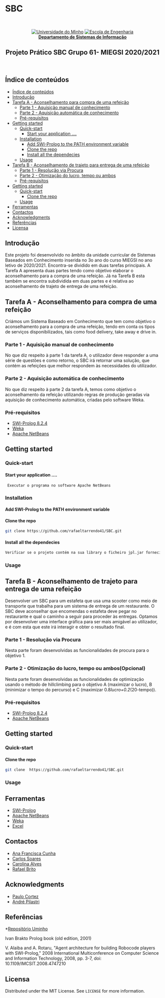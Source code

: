 # SBC
<br>
<p align="center">
  <a href="https://www.uminho.pt" target="_blank"><img src="https://i.imgur.com/FXQo8OL.png" alt="Universidade do Minho"></a>
  <a href="https://www.eng.uminho.pt" target="_blank"><img src="https://i.imgur.com/WABo4st.png" alt="Escola de Engenharia"></a>
  <br><a href="http://www.dsi.uminho.pt" target="_blank"><strong>Departamento de Sistemas de Informação</strong></a>
  
  <h2 align="center">Projeto Prático SBC Grupo 61- MIEGSI 2020/2021</h2>
  <br>
  
## Índice de conteúdos

- [Índice de conteúdos](#índice-de-conteúdos)
- [Introdução <a name = "intro"></a>](#introdução-)
- [Tarefa A - Aconselhamento para compra de uma refeição <a name = "ta"></a>](#tarefa-a---aconselhamento-para-compra-de-uma-refeição-)
  - [Parte 1 - Aquisição manual de conhecimento  <a name = "ta1"></a>](#parte-1---aquisição-manual-de-conhecimento--)
  - [Parte 2 - Aquisição automática de conhecimento <a name = "ta2"></a>](#parte-2---aquisição-automática-de-conhecimento-)
  - [Pré-requisitos <a name = "pre1"></a>](#pré-requisitos-)
- [Getting started <a name = "getting1"></a>](#getting-started-)
  - [Quick-start <a name = "quick1"></a>](#quick-start-)
    - [Start your application ....](#start-your-application-)
  - [Installation  <a name = "install1"></a>](#installation--)
    - [Add SWI-Prolog to the PATH environment variable](#add-swi-prolog-to-the-path-environment-variable)
    - [Clone the repo](#clone-the-repo)
    - [Install all the dependecies](#install-all-the-dependecies)
  - [Usage  <a name = "usage1"></a>](#usage--)
- [Tarefa B - Aconselhamento de trajeto para entrega de uma refeição <a name = "tb"></a>](#tarefa-b---aconselhamento-de-trajeto-para-entrega-de-uma-refeição-)
  - [Parte 1 - Resolução via Procura <a name = "tb1"></a>](#parte-1---resolução-via-procura-)
  - [Parte 2 - Otimização do lucro, tempo ou ambos <a name = "tb2"></a>](#parte-2---otimização-do-lucro-tempo-ou-ambos-)
  - [Pré-requisitos <a name = "pre2"></a>](#pré-requisitos--1)
- [Getting started <a name = "getting2"></a>](#getting-started--1)
  - [Quick-start <a name = "quick2"></a>](#quick-start--1)
    - [Clone the repo](#clone-the-repo-1)
  - [Usage <a name = "usage2"></a>](#usage-)
- [Ferramentas <a name = "built"></a>](#ferramentas-)
- [Contactos <a name = "contact"></a>](#contactos-)
- [Acknowledgments <a name = "ack"></a>](#acknowledgments-)
- [Referências <a name = "refer"></a>](#referências-)
- [Licensa <a name = "license"></a>](#licensa-)

## Introdução <a name = "intro"></a>

Este projeto foi desenvolvido no âmbito da unidade curricular de Sistemas Baseados em
Conhecimento inserida no 3o ano do curso MIEGSI no ano letivo de 2020/2021. Encontra-se
dividido em duas tarefas principais. A Tarefa A apresenta duas partes tendo como objetivo
elaborar o aconselhamento para a compra de uma refeição. Já na Tarefa B esta também se encontra
subdividida em duas partes e é relativa ao aconselhamento de trajeto de entrega de uma refeição.


## Tarefa A - Aconselhamento para compra de uma refeição <a name = "ta"></a>
Criámos um Sistema Baseado em Conhecimento que tem como objetivo o aconselhamento para a compra de uma refeição, tendo em conta os tipos de serviços disponibilizados, tais como food delivery, take away e drive in.

### Parte 1 - Aquisição manual de conhecimento  <a name = "ta1"></a>
No que diz respeito à parte 1 da tarefa A, o utilizador deve responder a uma série de questões e como
retorno, o SBC irá retornar uma solução, que contém as refeições 
que melhor respondem às necessidades do utilizador.

### Parte 2 - Aquisição automática de conhecimento <a name = "ta2"></a>
No que diz respeito à parte 2 da tarefa A, temos como objetivo o aconselhamento da refeição utilizando regras de produção geradas via aquisição de
conhecimento automática, criadas pelo software Weka.

### Pré-requisitos <a name = "pre1"></a>
* [SWI-Prolog 8.2.4](https://www.swi-prolog.org/download/stable)
* [Weka](https://waikato.github.io/weka-wiki/downloading_weka/)
* [Apache NetBeans](https://netbeans.apache.org/)


## Getting started <a name = "getting1"></a>


### Quick-start <a name = "quick1"></a>

#### Start your application ....
  ```run .....
   Executar o programa no software Apache NetBeans
  ```

### Installation  <a name = "install1"></a>
#### Add SWI-Prolog to the PATH environment variable
#### Clone the repo
  ```sh
  git clone https://github.com/rafaeltarrendo41/SBC.git
  ```
#### Install all the dependecies
  ```sh
  Verificar se o projeto contém na sua library o ficheiro jpl.jar fornecido pelo SWI-Prolog.
  ```

### Usage  <a name = "usage1"></a>


## Tarefa B - Aconselhamento de trajeto para entrega de uma refeição <a name = "tb"></a>
Desenvolver um SBC para um estafeta que usa uma scooter como meio de transporte que trabalha para um sistema de entrega de um restaurante. O SBC deve aconselhar que encomendas o estafeta deve pegar no restaurante e qual o caminho a seguir para proceder às entregas. Optamos por desenvolver uma interface gráfica para ser mais amigável ao utilizador, e é com esta que este irá interagir e obter o resultado final.

### Parte 1 - Resolução via Procura <a name = "tb1"></a>
Nesta parte foram desenvolvidas as funcionalidades de procura para o objetivo 1. 

### Parte 2 - Otimização do lucro, tempo ou ambos(Opcional) <a name = "tb2"></a>
Nesta parte foram desenvolvidas as funcionalidades de optimização usando o método de hillclimbing para o objetivo A (maximizar o lucro), B (minimizar o tempo do percurso) e C (maximizar 0.8*lucro+0.2*(20-tempo)).


### Pré-requisitos <a name = "pre2"></a>
* [SWI-Prolog 8.2.4](https://www.swi-prolog.org/download/stable)
* [Apache NetBeans](https://netbeans.apache.org/)


## Getting started <a name = "getting2"></a>

### Quick-start <a name = "quick2"></a>

#### Clone the repo
  ```sh
  git clone  https://github.com/rafaeltarrendo41/SBC.git
  ```

### Usage <a name = "usage2"></a>


  
## Ferramentas <a name = "built"></a>
* [SWI-Prolog](https://www.swi-prolog.org)
* [Apache NetBeans](https://netbeans.apache.org/)
* [Weka](https://waikato.github.io/weka-wiki/downloading_weka/)
* [Excel](https://www.microsoft.com/pt-pt/microsoft-365/excel)


## Contactos <a name = "contact"></a>

* [Ana Francisca Cunha](kikacunha2010@gmail.com)
* [Carlos Soares](carlos150007@gmail.com)
* [Carolina Alves](carolinagoncalvesalves@gmail.com)
* [Rafael Brito](rafaeltarrendo@gmail.com)


## Acknowledgments <a name = "ack"></a>
* [Paulo Cortez](http://www3.dsi.uminho.pt/pcortez/Home.html)
* [André Pilastri](https://pilastri.github.io/andrepilastri.github.io/#about)

## Referências <a name = "refer"></a>
*[Repositório Uminho](http://repositorium.sdum.uminho.pt/bitstream/1822/54476/3/exercicios-sbc2021.pdf)

Ivan Brakto Prolog book (old edition, 2001)

V. Alaiba and A. Rotaru, "Agent architecture for building Robocode players with SWI-Prolog," 2008 International Multiconference on Computer Science and Information Technology, 2008, pp. 3-7, doi: 10.1109/IMCSIT.2008.4747210

## Licensa <a name = "license"></a>

Distributed under the MIT License. See `LICENSE` for more information.


